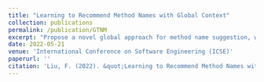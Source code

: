 ```yaml
---
title: "Learning to Recommend Method Names with Global Context"
collection: publications
permalink: /publication/GTNM
excerpt: "Propose a novel global approach for method name suggestion, which considers the local context, the project level context, and the documentation of the method simultaneously. We employ a transformer-based seq2seq framework to generate the method names and use the attention mechanism to allow the model to attend to different level contexts when generating the names. The model substantially improves the performance of the previous approaches on suggesting Java method names."
date: 2022-05-21
venue: 'International Conference on Software Engineering (ICSE)'
paperurl: ''
citation: 'Liu, F. (2022). &quot;Learning to Recommend Method Names with Global Context.&quot; <i>International Conference on Software Engineering. 2022</i>.'
---
```

